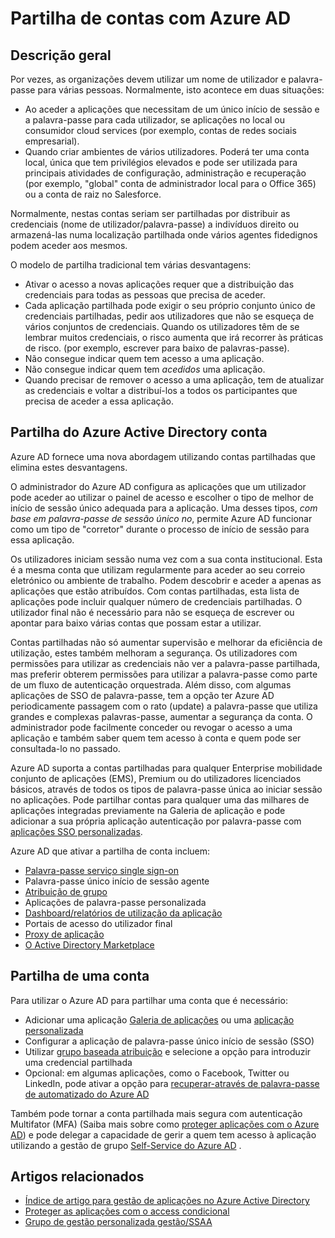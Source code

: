 <properties
    pageTitle="Partilha de contas utilizando o Azure AD |  Microsoft Azure"
    description="Descreve como Azure Active Directory permitem às organizações partilhar contas para no local aplicações e serviços em nuvem consumidor."
    services="active-directory"
    documentationCenter=""
    authors="msStevenPo"
    manager="femila"
    editor=""/>

 <tags
    ms.service="active-directory"
    ms.workload="identity"
    ms.tgt_pltfrm="na"
    ms.devlang="na"
    ms.topic="article"
    ms.date="02/09/2016"  
    ms.author="stevenpo"/>

# <a name="sharing-accounts-with-azure-ad"></a>Partilha de contas com Azure AD

## <a name="overview"></a>Descrição geral
Por vezes, as organizações devem utilizar um nome de utilizador e palavra-passe para várias pessoas. Normalmente, isto acontece em duas situações:

- Ao aceder a aplicações que necessitam de um único início de sessão e a palavra-passe para cada utilizador, se aplicações no local ou consumidor cloud services (por exemplo, contas de redes sociais empresarial).
- Quando criar ambientes de vários utilizadores. Poderá ter uma conta local, única que tem privilégios elevados e pode ser utilizada para principais atividades de configuração, administração e recuperação (por exemplo, "global" conta de administrador local para o Office 365) ou a conta de raiz no Salesforce.

Normalmente, nestas contas seriam ser partilhadas por distribuir as credenciais (nome de utilizador/palavra-passe) a indivíduos direito ou armazená-las numa localização partilhada onde vários agentes fidedignos podem aceder aos mesmos.

O modelo de partilha tradicional tem várias desvantagens:

- Ativar o acesso a novas aplicações requer que a distribuição das credenciais para todas as pessoas que precisa de aceder.
- Cada aplicação partilhada pode exigir o seu próprio conjunto único de credenciais partilhadas, pedir aos utilizadores que não se esqueça de vários conjuntos de credenciais. Quando os utilizadores têm de se lembrar muitos credenciais, o risco aumenta que irá recorrer às práticas de risco. (por exemplo, escrever para baixo de palavras-passe).
- Não consegue indicar quem tem acesso a uma aplicação.
- Não consegue indicar quem tem *acedidos* uma aplicação.
- Quando precisar de remover o acesso a uma aplicação, tem de atualizar as credenciais e voltar a distribuí-los a todos os participantes que precisa de aceder a essa aplicação.

## <a name="azure-active-directory-account-sharing"></a>Partilha do Azure Active Directory conta

Azure AD fornece uma nova abordagem utilizando contas partilhadas que elimina estes desvantagens.

O administrador do Azure AD configura as aplicações que um utilizador pode aceder ao utilizar o painel de acesso e escolher o tipo de melhor de início de sessão único adequada para a aplicação. Uma desses tipos, *com base em palavra-passe de sessão único no*, permite Azure AD funcionar como um tipo de "corretor" durante o processo de início de sessão para essa aplicação.

Os utilizadores iniciam sessão numa vez com a sua conta institucional. Esta é a mesma conta que utilizam regularmente para aceder ao seu correio eletrónico ou ambiente de trabalho. Podem descobrir e aceder a apenas as aplicações que estão atribuídos. Com contas partilhadas, esta lista de aplicações pode incluir qualquer número de credenciais partilhadas. O utilizador final não é necessário para não se esqueça de escrever ou apontar para baixo várias contas que possam estar a utilizar.

Contas partilhadas não só aumentar supervisão e melhorar da eficiência de utilização, estes também melhoram a segurança. Os utilizadores com permissões para utilizar as credenciais não ver a palavra-passe partilhada, mas preferir obterem permissões para utilizar a palavra-passe como parte de um fluxo de autenticação orquestrada. Além disso, com algumas aplicações de SSO de palavra-passe, tem a opção ter Azure AD periodicamente passagem com o rato (update) a palavra-passe que utiliza grandes e complexas palavras-passe, aumentar a segurança da conta. O administrador pode facilmente conceder ou revogar o acesso a uma aplicação e também saber quem tem acesso à conta e quem pode ser consultada-lo no passado.

Azure AD suporta a contas partilhadas para qualquer Enterprise mobilidade conjunto de aplicações (EMS), Premium ou do utilizadores licenciados básicos, através de todos os tipos de palavra-passe única ao iniciar sessão no aplicações. Pode partilhar contas para qualquer uma das milhares de aplicações integradas previamente na Galeria de aplicação e pode adicionar a sua própria aplicação autenticação por palavra-passe com [aplicações SSO personalizadas](active-directory-sso-integrate-saas-apps.md).

Azure AD que ativar a partilha de conta incluem:

- [Palavra-passe serviço single sign-on](active-directory-appssoaccess-whatis.md#password-based-single-sign-on)
- Palavra-passe único início de sessão agente
- [Atribuição de grupo](active-directory-accessmanagement-self-service-group-management.md)
- Aplicações de palavra-passe personalizada
- [Dashboard/relatórios de utilização da aplicação](active-directory-passwords-get-insights.md)
- Portais de acesso do utilizador final
- [Proxy de aplicação](active-directory-application-proxy-get-started.md)
- [O Active Directory Marketplace](https://azure.microsoft.com/marketplace/active-directory/all/)

## <a name="sharing-an-account"></a>Partilha de uma conta
Para utilizar o Azure AD para partilhar uma conta que é necessário:

- Adicionar uma aplicação [Galeria de aplicações](https://azure.microsoft.com/marketplace/active-directory/) ou uma [aplicação personalizada](http://blogs.technet.com/b/ad/archive/2015/06/17/bring-your-own-app-with-azure-ad-self-service-saml-configuration-gt-now-in-preview.aspx)
- Configurar a aplicação de palavra-passe único início de sessão (SSO)
- Utilizar [grupo baseada atribuição](active-directory-accessmanagement-group-saasapps.md) e selecione a opção para introduzir uma credencial partilhada
- Opcional: em algumas aplicações, como o Facebook, Twitter ou LinkedIn, pode ativar a opção para [recuperar-através de palavra-passe de automatizado do Azure AD](http://blogs.technet.com/b/ad/archive/2015/02/20/azure-ad-automated-password-roll-over-for-facebook-twitter-and-linkedin-now-in-preview.aspx)

Também pode tornar a conta partilhada mais segura com autenticação Multifator (MFA) (Saiba mais sobre como [proteger aplicações com o Azure AD](../multi-factor-authentication/multi-factor-authentication-get-started.md)) e pode delegar a capacidade de gerir a quem tem acesso à aplicação utilizando a gestão de grupo [Self-Service do Azure AD](active-directory-accessmanagement-self-service-group-management.md) .

## <a name="related-articles"></a>Artigos relacionados

- [Índice de artigo para gestão de aplicações no Azure Active Directory](active-directory-apps-index.md)
- [Proteger as aplicações com o access condicional](active-directory-conditional-access.md)
- [Grupo de gestão personalizada gestão/SSAA](active-directory-accessmanagement-self-service-group-management.md)
